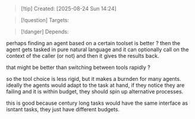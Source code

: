 
>[!tip] Created: [2025-08-24 Sun 14:24]

>[!question] Targets: 

>[!danger] Depends: 

perhaps finding an agent based on a certain toolset is better ?
then the agent gets tasked in pure natural language and it can optionally call on the context of the caller (or not) and then it gives the results back.

that might be better than switching between tools rapidly ?

so the tool choice is less rigid, but it makes a burnden for many agents.
ideally the agents would adapt to the task at hand, if they notice they are failing and it is within budget, they should spin up alternative processes.

this is good because century long tasks would have the same interface as isntant tasks, they just have different budgets.